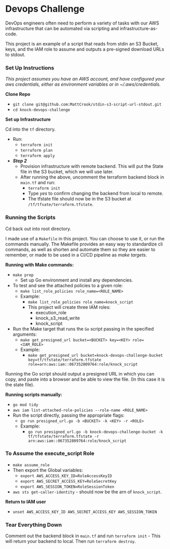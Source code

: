 # Devops Challenge

DevOps engineers often need to perform a variety of tasks with our AWS infrastructure that can be automated via scripting and infrastructure-as-code.

This project is an example of a script that reads from stdin an S3 Bucket, keys, and the IAM role to assume and outputs a pre-signed download URLs to stdout.

### Set Up Instructions

*This project assumes you have an AWS account, and have configured your aws credentials, either as environment variables or in ~/.aws/credentials.*

**Clone Repo**
* `git clone git@github.com:MattCrook/stdin-s3-script-url-stdout.git`
* `cd knock-devops-challenge`

**Set up Infrastructure**

Cd into the `tf` directory.

* Run:
  * `terraform init`
  * `terraform plan`
  * `terraform apply`
* ***Step 2***
  * Provision infrastructure with remote backend. This will put the State file in the S3 bucket, which we will use later.
  * After running the above, uncomment the terraform backend block in `main.tf` and run:
    *  `terraform init`
    *  Type *yes* to confirm changing the backend from local to remote.
    *  The tfstate file should now be in the S3 bucket at `/tf/tfsate/terraform.tfstate`.

### Running the Scripts

Cd back out into root directory.

I made use of a `Makefile` in this project. You can choose to use it, or run the commands manually. The Makefile provides an easy way to standardize cli commands, as well as shorten and automate them so they are easier to remember, or made to be used in a CI/CD pipeline as *make targets*.

**Running with Make commands:**

* `make prep`
  * Set up Go environment and install any dependencies.
* To test and see the attached policies to a given role:
  * `make list_role_policies role_name=<ROLE_NAME>`
  * Example:
    * `make list_role_policies role_name=knock_script`
    * This project will create three IAM roles:
      * execution_role
      * knock_s3_read_write
      * knock_script
* Run the Make target that runs the `Go` script passing in the specified arguments:
  * `make get_presigned_url bucket=<BUCKET> key=<KEY> role=<IAM_ROLE>`
  * Example:
    * `make get_presigned_url bucket=knock-devops-challenge-bucket key=tf/tfstate/terraform.tfstate role=arn:aws:iam::067352809764:role/knock_script`

Running the Go script should output a presigned URL in which you can copy, and paste into a browser and be able to view the file. (In this case it is the state file).

**Running scripts manually:**

* `go mod tidy`
* `aws iam list-attached-role-policies --role-name <ROLE_NAME>`
* Run the script directly, passing the appropriate flags:
  * `go run presigned_url.go -b <BUCKET> -k <KEY> -r <ROLE>`
  * Example:
    * `go run presigned_url.go -b knock-devops-challenge-bucket -k tf/tfstate/terraform.tfstate -r arn:aws:iam::067352809764:role/knock_script`

### To Assume the execute_script Role

* `make assume_role`
* Then export the Global variables:
  * `export AWS_ACCESS_KEY_ID=RoleAccessKeyID`
  * `export AWS_SECRET_ACCESS_KEY=RoleSecretKey`
  * `export AWS_SESSION_TOKEN=RoleSessionToken`
* `aws sts get-caller-identity` - should now be the arn of `knock_script`.

**Return to IAM user**
* `unset AWS_ACCESS_KEY_ID AWS_SECRET_ACCESS_KEY AWS_SESSION_TOKEN`


### Tear Everything Down

Comment out the backend block in `main.tf` and run `terraform init` - This will return your backend to local. Then run `terraform destroy`.

